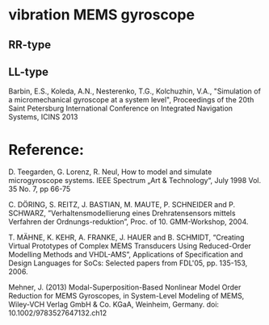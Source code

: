 # vibration MEMS gyroscope

## RR-type

## LL-type

Barbin, E.S., Koleda, A.N., Nesterenko, T.G., Kolchuzhin, V.A.,
"Simulation of a micromechanical gyroscope at a system level",
Proceedings of the 20th Saint Petersburg International Conference on Integrated Navigation Systems, ICINS 2013 

# Reference:

D. Teegarden, G. Lorenz, R. Neul, How to model and simulate microgyroscope systems. 
IEEE Spectrum „Art & Technology“, July 1998 Vol. 35 No. 7, pp 66-75 

C. DÖRING, S. REITZ, J. BASTIAN, M. MAUTE, P. SCHNEIDER and P. SCHWARZ, 
”Verhaltensmodellierung eines Drehratensensors mittels Verfahren der Ordnungs-reduktion”, 
Proc. of 10. GMM-Workshop, 2004.

T. MÄHNE, K. KEHR, A. FRANKE, J. HAUER and B. SCHMIDT, 
“Creating Virtual Prototypes of Complex MEMS Transducers Using Reduced-Order Modelling Methods and VHDL-AMS”, 
Applications of Specification and Design Languages for SoCs: Selected papers from FDL'05, pp. 135-153, 2006.

Mehner, J. (2013) Modal-Superposition-Based Nonlinear Model Order Reduction for MEMS Gyroscopes, 
in System-Level Modeling of MEMS, Wiley-VCH Verlag GmbH & Co. KGaA, Weinheim, Germany. 
doi: 10.1002/9783527647132.ch12
